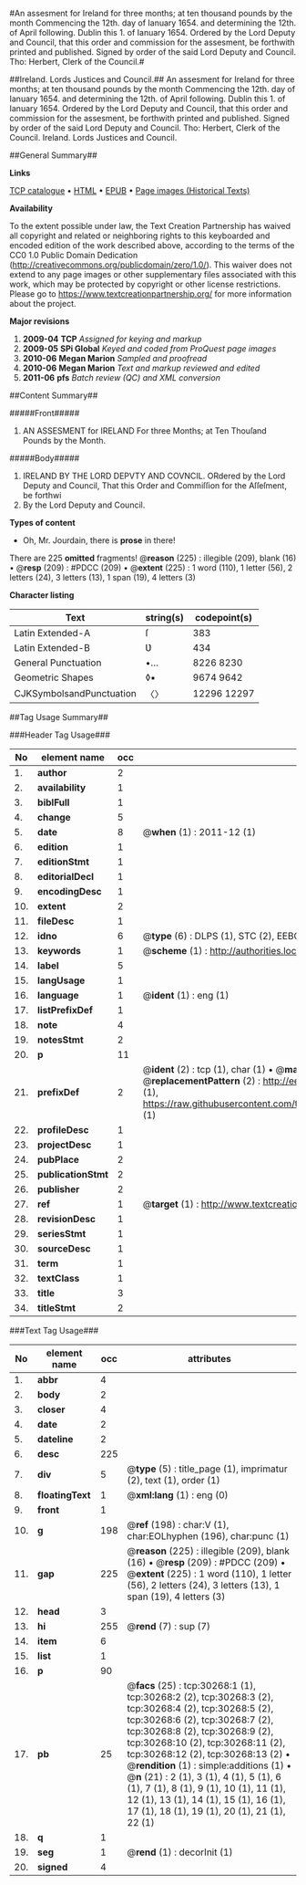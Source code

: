#An assesment for Ireland for three months; at ten thousand pounds by the month Commencing the 12th. day of Ianuary 1654. and determining the 12th. of April following. Dublin this 1. of Ianuary 1654. Ordered by the Lord Deputy and Council, that this order and commission for the assesment, be forthwith printed and published. Signed by order of the said Lord Deputy and Council. Tho: Herbert, Clerk of the Council.#

##Ireland. Lords Justices and Council.##
An assesment for Ireland for three months; at ten thousand pounds by the month Commencing the 12th. day of Ianuary 1654. and determining the 12th. of April following. Dublin this 1. of Ianuary 1654. Ordered by the Lord Deputy and Council, that this order and commission for the assesment, be forthwith printed and published. Signed by order of the said Lord Deputy and Council. Tho: Herbert, Clerk of the Council.
Ireland. Lords Justices and Council.

##General Summary##

**Links**

[TCP catalogue](http://www.ota.ox.ac.uk/tcp/)  • 
[HTML](http://tei.it.ox.ac.uk/tcp/Texts-HTML/free/A46/A46002.html)  • 
[EPUB](http://tei.it.ox.ac.uk/tcp/Texts-EPUB/free/A46/A46002.epub) • 
[Page images (Historical Texts)](https://historicaltexts.jisc.ac.uk/eebo-99825877e)

**Availability**

To the extent possible under law, the Text Creation Partnership has waived all copyright and related or neighboring rights to this keyboarded and encoded edition of the work described above, according to the terms of the CC0 1.0 Public Domain Dedication (http://creativecommons.org/publicdomain/zero/1.0/). This waiver does not extend to any page images or other supplementary files associated with this work, which may be protected by copyright or other license restrictions. Please go to https://www.textcreationpartnership.org/ for more information about the project.

**Major revisions**

1. __2009-04__ __TCP__ *Assigned for keying and markup*
1. __2009-05__ __SPi Global__ *Keyed and coded from ProQuest page images*
1. __2010-06__ __Megan Marion__ *Sampled and proofread*
1. __2010-06__ __Megan Marion__ *Text and markup reviewed and edited*
1. __2011-06__ __pfs__ *Batch review (QC) and XML conversion*

##Content Summary##

#####Front#####

1. AN ASSESMENT for IRELAND For three Months; at Ten Thouſand Pounds by the Month.

#####Body#####

1. IRELAND BY THE LORD DEPVTY AND COVNCIL.
ORdered by the Lord Deputy and Council, That this Order and Commiſſion for the Aſſeſment, be forthwi
1. By the Lord Deputy and Council.

**Types of content**

  * Oh, Mr. Jourdain, there is **prose** in there!

There are 225 **omitted** fragments! 
 @__reason__ (225) : illegible (209), blank (16)  •  @__resp__ (209) : #PDCC (209)  •  @__extent__ (225) : 1 word (110), 1 letter (56), 2 letters (24), 3 letters (13), 1 span (19), 4 letters (3)

**Character listing**


|Text|string(s)|codepoint(s)|
|---|---|---|
|Latin Extended-A|ſ|383|
|Latin Extended-B|Ʋ|434|
|General Punctuation|•…|8226 8230|
|Geometric Shapes|◊▪|9674 9642|
|CJKSymbolsandPunctuation|〈〉|12296 12297|

##Tag Usage Summary##

###Header Tag Usage###

|No|element name|occ|attributes|
|---|---|---|---|
|1.|__author__|2||
|2.|__availability__|1||
|3.|__biblFull__|1||
|4.|__change__|5||
|5.|__date__|8| @__when__ (1) : 2011-12 (1)|
|6.|__edition__|1||
|7.|__editionStmt__|1||
|8.|__editorialDecl__|1||
|9.|__encodingDesc__|1||
|10.|__extent__|2||
|11.|__fileDesc__|1||
|12.|__idno__|6| @__type__ (6) : DLPS (1), STC (2), EEBO-CITATION (1), PROQUEST (1), VID (1)|
|13.|__keywords__|1| @__scheme__ (1) : http://authorities.loc.gov/ (1)|
|14.|__label__|5||
|15.|__langUsage__|1||
|16.|__language__|1| @__ident__ (1) : eng (1)|
|17.|__listPrefixDef__|1||
|18.|__note__|4||
|19.|__notesStmt__|2||
|20.|__p__|11||
|21.|__prefixDef__|2| @__ident__ (2) : tcp (1), char (1)  •  @__matchPattern__ (2) : ([0-9\-]+):([0-9IVX]+) (1), (.+) (1)  •  @__replacementPattern__ (2) : http://eebo.chadwyck.com/downloadtiff?vid=$1&page=$2 (1), https://raw.githubusercontent.com/textcreationpartnership/Texts/master/tcpchars.xml#$1 (1)|
|22.|__profileDesc__|1||
|23.|__projectDesc__|1||
|24.|__pubPlace__|2||
|25.|__publicationStmt__|2||
|26.|__publisher__|2||
|27.|__ref__|1| @__target__ (1) : http://www.textcreationpartnership.org/docs/. (1)|
|28.|__revisionDesc__|1||
|29.|__seriesStmt__|1||
|30.|__sourceDesc__|1||
|31.|__term__|1||
|32.|__textClass__|1||
|33.|__title__|3||
|34.|__titleStmt__|2||


###Text Tag Usage###

|No|element name|occ|attributes|
|---|---|---|---|
|1.|__abbr__|4||
|2.|__body__|2||
|3.|__closer__|4||
|4.|__date__|2||
|5.|__dateline__|2||
|6.|__desc__|225||
|7.|__div__|5| @__type__ (5) : title_page (1), imprimatur (2), text (1), order (1)|
|8.|__floatingText__|1| @__xml:lang__ (1) : eng (0)|
|9.|__front__|1||
|10.|__g__|198| @__ref__ (198) : char:V (1), char:EOLhyphen (196), char:punc (1)|
|11.|__gap__|225| @__reason__ (225) : illegible (209), blank (16)  •  @__resp__ (209) : #PDCC (209)  •  @__extent__ (225) : 1 word (110), 1 letter (56), 2 letters (24), 3 letters (13), 1 span (19), 4 letters (3)|
|12.|__head__|3||
|13.|__hi__|255| @__rend__ (7) : sup (7)|
|14.|__item__|6||
|15.|__list__|1||
|16.|__p__|90||
|17.|__pb__|25| @__facs__ (25) : tcp:30268:1 (1), tcp:30268:2 (2), tcp:30268:3 (2), tcp:30268:4 (2), tcp:30268:5 (2), tcp:30268:6 (2), tcp:30268:7 (2), tcp:30268:8 (2), tcp:30268:9 (2), tcp:30268:10 (2), tcp:30268:11 (2), tcp:30268:12 (2), tcp:30268:13 (2)  •  @__rendition__ (1) : simple:additions (1)  •  @__n__ (21) : 2 (1), 3 (1), 4 (1), 5 (1), 6 (1), 7 (1), 8 (1), 9 (1), 10 (1), 11 (1), 12 (1), 13 (1), 14 (1), 15 (1), 16 (1), 17 (1), 18 (1), 19 (1), 20 (1), 21 (1), 22 (1)|
|18.|__q__|1||
|19.|__seg__|1| @__rend__ (1) : decorInit (1)|
|20.|__signed__|4||
